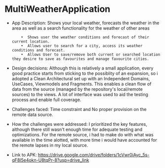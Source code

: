 # MultiWeatherApplication

* App Description: Shows your local weather, forecasts the weather in the area as well as a search functionality for the weather of other areas

          •⁠  ⁠Shows user the weather conditions and forecast of their current location.
          •⁠  ⁠Allows user to search for a city, access its weather conditions and forecast.
          •⁠  ⁠Allows User to save/remove both current or searched location they desire to save as favourites and manage favourite cities.

* Design decisions: Although this is relatively a small application, every good practice starts from sticking to the possiblity of an expansion, so i adopted a Clean Architectural set up with an Independent Domains, UseCases, Viewmodels and Fragments. This enables a clean flow of data from the source (managed by the repository's local/remote sources) to the views.
A lot of interface was used to aid the testing process and enable full coverage.

* Challenges faced: Time constraint and No proper provision on the remote data source.

* How the challenges were addressed: I prioritized the key features, although there still wasn't enough time for adequate testing and optimizations. For the remote source, i had to make do with what was available in the time alotted, with more time i would have accounted for the remote lapses in my local source.

* Link to APK: https://drive.google.com/drive/folders/1cVwr0iAyc_5s-qF8l5e4okn-U8tqPr-8?usp=drive_link
